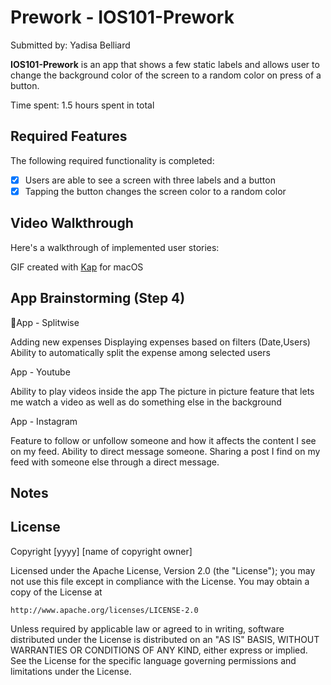 <h1>Prework - IOS101-Prework</h1>

Submitted by: Yadisa Belliard

<strong>IOS101-Prework</strong> is an app that shows a few static labels and allows user to change the background color of the screen to a random color on press of a button.

Time spent: 1.5 hours spent in total

<h2>Required Features</h2>

The following required functionality is completed:

 - [x] Users are able to see a screen with three labels and a button
- [x] Tapping the button changes the screen color to a random color

<h2>Video Walkthrough</h2>

Here's a walkthrough of implemented user stories:



GIF created with <a href="" target="_blank" rel="noreferrer">Kap</a> for macOS

<h2>App Brainstorming (Step 4)</h2>

:iphone:App - Splitwise

Adding new expenses
Displaying expenses based on filters (Date,Users)
Ability to automatically split the expense among selected users

App - Youtube

Ability to play videos inside the app
The picture in picture feature that lets me watch a video as well as do something else in the background

App - Instagram

Feature to follow or unfollow someone and how it affects the content I see on my feed.
Ability to direct message someone.
Sharing a post I find on my feed with someone else through a direct message.

<h2>Notes</h2>

<h2>License</h2>

Copyright [yyyy] [name of copyright owner]

Licensed under the Apache License, Version 2.0 (the "License");
you may not use this file except in compliance with the License.
You may obtain a copy of the License at

    http://www.apache.org/licenses/LICENSE-2.0

Unless required by applicable law or agreed to in writing, software
distributed under the License is distributed on an "AS IS" BASIS,
WITHOUT WARRANTIES OR CONDITIONS OF ANY KIND, either express or implied.
See the License for the specific language governing permissions and
limitations under the License.
